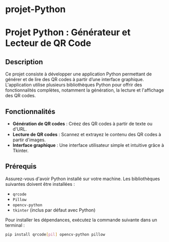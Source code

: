 # projet-Python
# Projet Python : Générateur et Lecteur de QR Code

## Description
Ce projet consiste à développer une application Python permettant de générer et de lire des QR codes à partir d’une interface graphique. L'application utilise plusieurs bibliothèques Python pour offrir des fonctionnalités complètes, notamment la génération, la lecture et l'affichage des QR codes.

## Fonctionnalités
- **Génération de QR codes** : Créez des QR codes à partir de texte ou d'URL.
- **Lecture de QR codes** : Scannez et extrayez le contenu des QR codes à partir d'images.
- **Interface graphique** : Une interface utilisateur simple et intuitive grâce à Tkinter.

## Prérequis
Assurez-vous d'avoir Python installé sur votre machine. Les bibliothèques suivantes doivent être installées :

- `qrcode`
- `Pillow`
- `opencv-python`
- `tkinter` (inclus par défaut avec Python)

Pour installer les dépendances, exécutez la commande suivante dans un terminal :
```bash
pip install qrcode[pil] opencv-python pillow